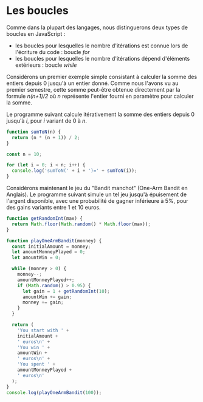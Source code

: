 # Les boucles

Comme dans la plupart des langages, nous distinguerons deux types de boucles en JavaScript :

- les boucles pour lesquelles le nombre d'itérations est connue lors de l'écriture du code : boucle _for_
- les boucles pour lesquelles le nombre d'itérations dépend d'éléments extérieurs : boucle _while_

Considérons un premier exemple simple consistant à calculer la somme des entiers depuis 0 jusqu'à un entier donné.
Comme nous l'avons vu au premier semestre, cette somme peut-être obtenue directement par la formule _n(n+1)/2_ où _n_ représente l'entier fourni en paramètre pour calculer la somme.

Le programme suivant calcule itérativement la somme des entiers depuis 0 jusqu'à _i_, pour _i_ variant de 0 à _n_.

```javascript runnable
function sumToN(n) {
  return (n * (n + 1)) / 2;
}

const n = 10;

for (let i = 0; i < n; i++) {
  console.log('sumToN(' + i + ')=' + sumToN(i));
}
```

Considérons maintenant le jeu du "Bandit manchot" (One-Arm Bandit en Anglais).
Le programme suivant simule un tel jeu jusqu'à épuisement de l'argent disponible, avec une probabilité de gagner inférieure à 5%, pour des gains variants entre 1 et 10 euros.

```javascript runnable
function getRandomInt(max) {
  return Math.floor(Math.random() * Math.floor(max));
}

function playOneArmBandit(monney) {
  const initialAmount = monney;
  let amountMonneyPlayed = 0;
  let amountWin = 0;

  while (monney > 0) {
    monney--;
    amountMonneyPlayed++;
    if (Math.random() > 0.95) {
      let gain = 1 + getRandomInt(10);
      amountWin += gain;
      monney += gain;
    }
  }

  return (
    'You start with ' +
    initialAmount +
    ' euros\n' +
    'You win ' +
    amountWin +
    ' euros\n' +
    'You spent ' +
    amountMonneyPlayed +
    ' euros\n'
  );
}
console.log(playOneArmBandit(100));
```
